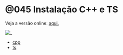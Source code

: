 # @045 Instalação C++ e TS

Veja a versão online: [aqui.](https://github.com/qxcodepoo/arcade/blob/master/base/045/Readme.md)

![_](https://raw.githubusercontent.com/qxcodepoo/arcade/master/base/045/cover.jpg)

- [cpp](https://github.com/qxcodepoo/arcade/blob/master/base/045/cpp.md)
- [ts](https://github.com/qxcodepoo/arcade/blob/master/base/045/ts.md)
